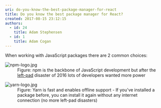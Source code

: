 ```yaml
---
uri: do-you-know-the-best-package-manager-for-react
title: Do you know the best package manager for React?
created: 2017-08-15 23:12:15
authors:
  - id: 24
    title: Adam Stephensen
  - id: 1
    title: Adam Cogan
---
```





<span class='intro'> ​When working with JavaScript packages there are 2&#160;common choices&#58;<br> </span>

<dl class="image"><dt> <img src="/PublishingImages/npm-logo.jpg" alt="npm-logo.jpg" /> </dt><dd>Figure&#58; npm is the backbone of JavaScript development but after the <a href="https&#58;//www.theregister.co.uk/2016/03/23/npm_left_pad_chaos/">left-pad</a> disaster of 2016 lots of developers wanted more power</dd></dl><dl class="image"><dt><img src="/PublishingImages/yarn-logo.jpg" alt="yarn-logo.jpg" /></dt><dd>Figure&#58; Yarn is fast and enables offline support - ​If you've installed a package before, you can install it again without any internet connection (no more left-pad disasters)</dd></dl>


